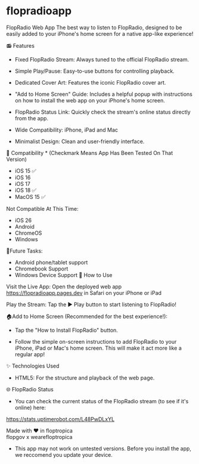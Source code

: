 # flopradioapp

FlopRadio Web App
The best way to listen to FlopRadio, designed to be easily added to your iPhone's home screen for a native app-like experience!  
  
📻 Features
- Fixed FlopRadio Stream: Always tuned to the official FlopRadio stream.

- Simple Play/Pause: Easy-to-use buttons for controlling playback.

- Dedicated Cover Art: Features the iconic FlopRadio cover art.

- "Add to Home Screen" Guide: Includes a helpful popup with instructions on how to install the web app on your iPhone's home screen.

- FlopRadio Status Link: Quickly check the stream's online status directly from the app.

- Wide Compatibility: iPhone, iPad and Mac
  
- Minimalist Design: Clean and user-friendly interface.

📱 Compatibility * (Checkmark Means App Has Been Tested On That Version)
- iOS 15 ✅
- iOS 16
- iOS 17
- iOS 18 ✅
- MacOS 15 ✅

Not Compatible At This Time:
  - iOS 26
  - Android
  - ChromeOS
  - Windows

  
  
🔮Future Tasks:
- Android phone/tablet support
- Chromebook Support
- Windows Device Support
🚀 How to Use

Visit the Live App: Open the deployed web app https://flopradioapp.pages.dev in Safari on your iPhone or iPad

Play the Stream: Tap the ▶️ Play button to start listening to FlopRadio!

🏠Add to Home Screen (Recommended for the best experience!):

- Tap the "How to Install FlopRadio" button.

- Follow the simple on-screen instructions to add FlopRadio to your iPhone, iPad or Mac's home screen. This will make it act more like a regular app!
  

✨ Technologies Used
- HTML5: For the structure and playback of the web page.
  

🌐 FlopRadio Status
- You can check the current status of the FlopRadio stream (to see if it's online) here:

https://stats.uptimerobot.com/L48PwDLxYL
  


Made with ❤️ in floptropica  
flopgov x wearefloptropica


  * This app may not work on untested versions. Before you install the app, we reccomend you update your device. 
